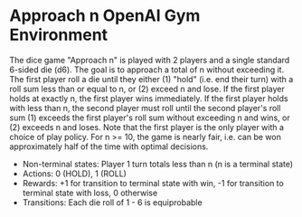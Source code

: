 # Approach n OpenAI Gym Environment

The dice game "Approach n" is played with 2 players and a single standard 6-sided die (d6). The goal is to approach a total of n without exceeding it.  The first player roll a die until they either (1) "hold" (i.e. end their turn) with a roll sum less than or equal to n, or (2) exceed n and lose.  If the first player holds at exactly n, the first player wins immediately. If the first player holds with less than n, the second player must roll until the second player's roll sum (1) exceeds the first player's roll sum without exceeding n and wins, or (2) exceeds n and loses.  Note that the first player is the only player with a choice of play policy.  For n >= 10, the game is nearly fair, i.e. can be won approximately half of the time with optimal decisions.

- Non-terminal states: Player 1 turn totals less than n (n is a terminal state)
- Actions: 0 (HOLD), 1 (ROLL)
- Rewards: +1 for transition to terminal state with win, 
           -1 for transition to terminal state with loss,
            0 otherwise
- Transitions: Each die roll of 1 - 6 is equiprobable

